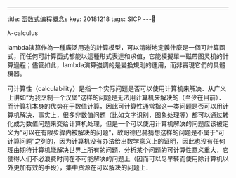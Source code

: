 ---
title: 函数式编程概念s
key: 20181218
tags: SICP
---

λ-calculus

lambda演算作為一種廣泛用途的計算模型，可以清晰地定義什麼是一個可計算函式，而任何可計算函式都能以這種形式表達和求值，它能模擬單一磁帶图灵机的計算過程；儘管如此，lambda演算強調的是變換規則的運用，而非實現它們的具體機器。

可计算性（calculability）是指一个实际问题是否可以使用计算机来解决．从广义上讲如“为我烹制一个汉堡”这样的问题是无法用计算机来解决的（至少在目前）．而计算机本身的优势在于数值计算，因此可计算性通常指这一类问题是否可以用计算机解决．事实上，很多非数值问题（比如文字识别，图象处理等）都可以通过转化成为数值问题来交给计算机处理，但是一个可以使用计算机解决的问题应该被定义为“可以在有限步骤内被解决的问题”，故哥德巴赫猜想这样的问题是不属于“可计算问题”之列的，因为计算机没有办法给出数学意义上的证明，因此也没有任何理由期待计算机能解决世界上所有的问题．分析某个问题的可计算性意义重大，它使得人们不必浪费时间在不可能解决的问题上（因而可以尽早转而使用除计算机以外更加有效的手段），集中资源在可以解决的问题上．